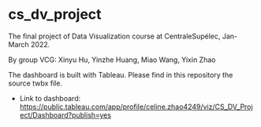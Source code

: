 # cs_dv_project
The final project of Data Visualization course at CentraleSupélec, Jan-March 2022. 

By group VCG: Xinyu Hu, Yinzhe Huang, Miao Wang, Yixin Zhao

The dashboard is built with Tableau. Please find in this repository the source twbx file. 

* Link to dashboard: https://public.tableau.com/app/profile/celine.zhao4249/viz/CS_DV_Project/Dashboard?publish=yes

